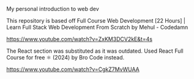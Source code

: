 My personal introduction to web dev


This repository is based off  Full Course Web Development [22 Hours] | Learn Full Stack Web Development From Scratch by Mehul - Codedamn

https://www.youtube.com/watch?v=ZxKM3DCV2kE&t=4s


The React section was substituted as it was outdated. Used React Full Course for free ⚛️ (2024) by Bro Code instead.

https://www.youtube.com/watch?v=CgkZ7MvWUAA
